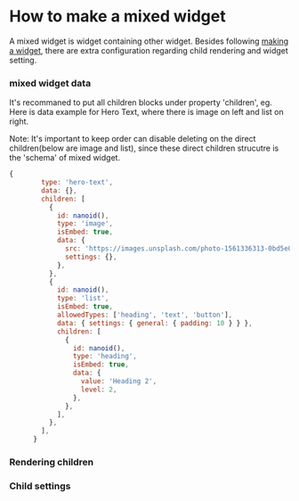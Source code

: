 # How to make a mixed widget

A mixed widget is widget containing other widget. Besides following [making a widget](./how-to-make-widget.md), there are extra configuration regarding child rendering and widget setting.


### mixed widget data

It's recommaned to put all children blocks under property 'children', eg. Here is data example for Hero Text, where there is image on left and list on right.

Note: It's important to keep order can disable deleting on the direct children(below are image and list), since these direct children strucutre is the 'schema' of mixed widget.

```javascript
{
        type: 'hero-text',
        data: {},
        children: [
          {
            id: nanoid(),
            type: 'image',
            isEmbed: true,
            data: {
              src: 'https://images.unsplash.com/photo-1561336313-0bd5e0b27ec8?q=80&w=2940&auto=format&fit=crop&ixlib=rb-4.0.3&ixid=M3wxMjA3fDB8MHxwaG90by1wYWdlfHx8fGVufDB8fHx8fA%3D%3D',
              settings: {},
            },
          },
          {
            id: nanoid(),
            type: 'list',
            isEmbed: true,
            allowedTypes: ['heading', 'text', 'button'],
            data: { settings: { general: { padding: 10 } } },
            children: [
              {
                id: nanoid(),
                type: 'heading',
                isEmbed: true,
                data: {
                  value: 'Heading 2',
                  level: 2,
                },
              },
            ],
          },
        ],
      }
```

### Rendering children




### Child settings

